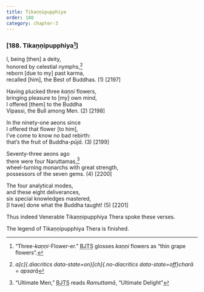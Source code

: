 ```yaml
---
title: Tikaṇṇipupphiya
order: 188
category: chapter-3
---
```


### \[188. Tikaṇṇipupphiya[^1]\]

I, being \[then\] a deity,  
honored by celestial nymphs,[^2]  
reborn \[due to my\] past karma,  
recalled \[him\], the Best of Buddhas. (1) \[2197\]

Having plucked three *kaṇṇi* flowers,  
bringing pleasure to \[my\] own mind,  
I offered \[them\] to the Buddha  
Vipassi, the Bull among Men. (2) \[2198\]

In the ninety-one aeons since  
I offered that flower \[to him\],  
I’ve come to know no bad rebirth:  
that’s the fruit of Buddha-*pūjā*. (3) \[2199\]

Seventy-three aeons ago  
there were four Naruttamas,[^3]  
wheel-turning monarchs with great strength,  
possessors of the seven gems. (4) \[2200\]

The four analytical modes,  
and these eight deliverances,  
six special knowledges mastered,  
\[I have\] done what the Buddha taught! (5) \[2201\]

Thus indeed Venerable Tikaṇṇipupphiya Thera spoke these verses.

The legend of Tikaṇṇipupphiya Thera is finished.

[^1]: “Three-*kaṇṇi*-Flower-er.” <abbr title="Buddha Jayanthi Tripitaka Series">BJTS</abbr> glosses *kaṇṇi* flowers as “thin grape flowers”.

[^2]: *a[c]{.diacritics data-state=on}[ch]{.no-diacritics data-state=off}charā* = *apsarā*

[^3]: “Ultimate Men,” <abbr title="Buddha Jayanthi Tripitaka Series">BJTS</abbr> reads *Ramuttamā*, “Ultimate Delight”
